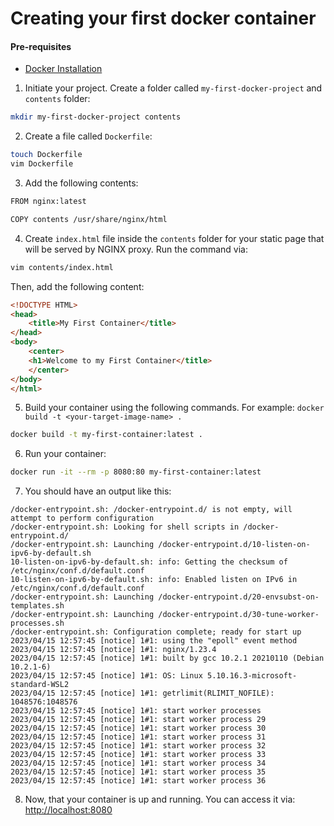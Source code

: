 # Creating your first docker container

#### Pre-requisites

- [Docker Installation](/containerization/docker/docker-installation/)

1. Initiate your project. Create a folder called `my-first-docker-project` and `contents` folder:

```bash
mkdir my-first-docker-project contents
```

2. Create a file called `Dockerfile`:

```bash
touch Dockerfile
vim Dockerfile
```

3. Add the following contents:

```bash
FROM nginx:latest

COPY contents /usr/share/nginx/html
```

4. Create `index.html` file inside the `contents` folder for your static page that will be served by NGINX proxy. Run the command via:

```bash
vim contents/index.html
```

Then, add the following content:

```html
<!DOCTYPE HTML>
<head>
    <title>My First Container</title>
</head>
<body>
    <center>
    <h1>Welcome to my First Container</title>
    </center>
</body>
</html>
```

5. Build your container using the following commands. For example: `docker build -t <your-target-image-name> .`

```bash
docker build -t my-first-container:latest .
```

6. Run your container:

```bash
docker run -it --rm -p 8080:80 my-first-container:latest
```

7. You should have an output like this:

```
/docker-entrypoint.sh: /docker-entrypoint.d/ is not empty, will attempt to perform configuration
/docker-entrypoint.sh: Looking for shell scripts in /docker-entrypoint.d/
/docker-entrypoint.sh: Launching /docker-entrypoint.d/10-listen-on-ipv6-by-default.sh
10-listen-on-ipv6-by-default.sh: info: Getting the checksum of /etc/nginx/conf.d/default.conf
10-listen-on-ipv6-by-default.sh: info: Enabled listen on IPv6 in /etc/nginx/conf.d/default.conf
/docker-entrypoint.sh: Launching /docker-entrypoint.d/20-envsubst-on-templates.sh
/docker-entrypoint.sh: Launching /docker-entrypoint.d/30-tune-worker-processes.sh
/docker-entrypoint.sh: Configuration complete; ready for start up
2023/04/15 12:57:45 [notice] 1#1: using the "epoll" event method
2023/04/15 12:57:45 [notice] 1#1: nginx/1.23.4
2023/04/15 12:57:45 [notice] 1#1: built by gcc 10.2.1 20210110 (Debian 10.2.1-6)
2023/04/15 12:57:45 [notice] 1#1: OS: Linux 5.10.16.3-microsoft-standard-WSL2
2023/04/15 12:57:45 [notice] 1#1: getrlimit(RLIMIT_NOFILE): 1048576:1048576
2023/04/15 12:57:45 [notice] 1#1: start worker processes
2023/04/15 12:57:45 [notice] 1#1: start worker process 29
2023/04/15 12:57:45 [notice] 1#1: start worker process 30
2023/04/15 12:57:45 [notice] 1#1: start worker process 31
2023/04/15 12:57:45 [notice] 1#1: start worker process 32
2023/04/15 12:57:45 [notice] 1#1: start worker process 33
2023/04/15 12:57:45 [notice] 1#1: start worker process 34
2023/04/15 12:57:45 [notice] 1#1: start worker process 35
2023/04/15 12:57:45 [notice] 1#1: start worker process 36
```

8. Now, that your container is up and running. You can access it via: [http://localhost:8080](http://localhost:8080)

